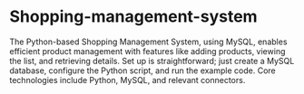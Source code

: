# Shopping-management-system
The Python-based Shopping Management System, using MySQL, enables efficient product management with features like adding products, viewing the list, and retrieving details. Set up is straightforward; just create a MySQL database, configure the Python script, and run the example code. Core technologies include Python, MySQL, and relevant connectors.
